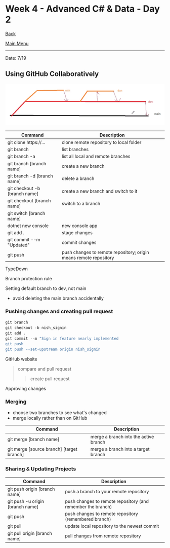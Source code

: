 # Week 4 - Advanced C# & Data - Day 2

[Back](/Week_4)

[Main Menu](/README.md)

---
Date: 7/19

## Using GitHub Collaboratively

![pic1](pic1.png)

| Command | Description |
| - | - |
| git clone https://... | clone remote repository to local folder |
| git branch | list branches |
| git branch -a | list all local and remote branches |
| git branch [branch name] | create a new branch |
| git branch -d [branch name] | delete a branch |
| git checkout -b [branch name] | create a new branch and switch to it |
| git checkout [branch name] | switch to a branch |
| git switch [branch name] |  |
| dotnet new console | new console app |
| git add . | stage changes |
| git commit --m "Updated" | commit changes |
| git push | push changes to remote repository; origin means remote repository |

TypeDown

Branch protection rule

Setting default branch to dev, not main
- avoid deleting the main branch accidentally


### Pushing changes and creating pull request
```powershell
git branch
git checkout -b nish_signin
git add .
git commit --m "Sign in feature nearly implemented
git push
git push --set-upstream origin nish_signin
```


GitHub website
> compare and pull request
>> create pull request

Approving changes

### Merging
- choose two branches to see what's changed
- merge locally rather than on GitHub

| Command | Description |
| - | - |
| git merge [branch name] | merge a branch into the active branch |
| git merge [source branch] [target branch] | merge a branch into a target branch |

### Sharing & Updating Projects

| Command | Description |
| - | - |
| git push origin [branch name] | push a branch to your remote repository |
| git push -u origin [branch name] | push changes to remote repository (and remember the branch) |
| git push | push changes to remote repository (remembered branch) |
| git pull | update local repository to the newest commit |
| git pull origin [branch name] | pull changes from remote repository |
